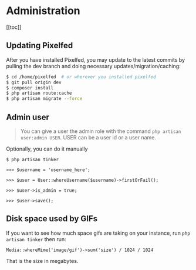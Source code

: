 # Administration

[[toc]]

## Updating Pixelfed

After you have installed Pixelfed, you may update to the latest commits by pulling the dev branch and doing necessary updates/migration/caching:

```bash
$ cd /home/pixelfed  # or wherever you installed pixelfed
$ git pull origin dev
$ composer install
$ php artisan route:cache
$ php artisan migrate --force
```

## Admin user

> You can give a user the admin role with the command `php artisan user:admin USER`. USER can be a user id or a user name.

Optionally, you can do it manually

```
$ php artisan tinker

>>> $username = 'username_here';

>>> $user = User::whereUsername($username)->firstOrFail();

>>> $user->is_admin = true;

>>> $user->save();
```

## Disk space used by GIFs
If you want to see how much space gifs are taking on your instance, run `php artisan tinker` then run:

`Media::whereMime('image/gif')->sum('size') / 1024 / 1024`

That is the size in megabytes.

